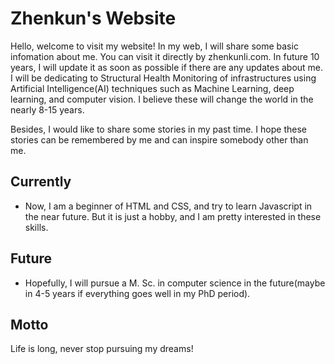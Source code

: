 # Zhenkun's Website
Hello, welcome to visit my website! In my web, I will share some basic infomation about me. You can visit it directly by zhenkunli.com. In future 10 years, I will update it as soon as possible if there are any updates about me. I will be dedicating to Structural Health Monitoring of infrastructures using Artificial Intelligence(AI) techniques such as Machine Learning, deep learning, and computer vision. I believe these will change the world in the nearly 8-15 years. 

Besides, I would like to share some stories in my past time. I hope these stories can be remembered by me and can inspire somebody other than me. 

## Currently

- Now, I am a beginner of HTML and CSS, and try to learn Javascript in the near future. But it is just a hobby, and I am pretty interested in these skills. 

## Future
- Hopefully, I will pursue a M. Sc. in computer science in the future(maybe in 4-5 years if everything goes well in my PhD period). 

## Motto
Life is long, never stop pursuing my dreams!
